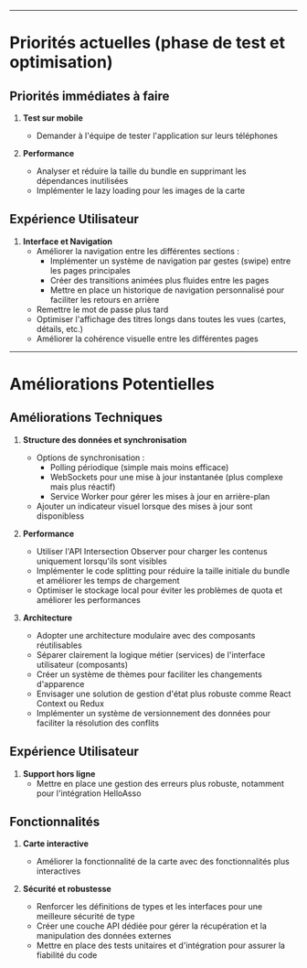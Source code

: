 --------------------------
# Priorités actuelles (phase de test et optimisation)

## Priorités immédiates à faire 

1. **Test sur mobile**
   - Demander à l'équipe de tester l'application sur leurs téléphones 

2. **Performance**
   - Analyser et réduire la taille du bundle en supprimant les dépendances inutilisées
   - Implémenter le lazy loading pour les images de la carte

## Expérience Utilisateur

1. **Interface et Navigation**
   - Améliorer la navigation entre les différentes sections :
     - Implémenter un système de navigation par gestes (swipe) entre les pages principales
     - Créer des transitions animées plus fluides entre les pages
     - Mettre en place un historique de navigation personnalisé pour faciliter les retours en arrière
   - Remettre le mot de passe plus tard
   - Optimiser l'affichage des titres longs dans toutes les vues (cartes, détails, etc.)
   - Améliorer la cohérence visuelle entre les différentes pages

--------------------------
# Améliorations Potentielles 

## Améliorations Techniques

1. **Structure des données et synchronisation**
   - Options de synchronisation :
     - Polling périodique (simple mais moins efficace)
     - WebSockets pour une mise à jour instantanée (plus complexe mais plus réactif)
     - Service Worker pour gérer les mises à jour en arrière-plan
   - Ajouter un indicateur visuel lorsque des mises à jour sont disponibless

2. **Performance**
   - Utiliser l'API Intersection Observer pour charger les contenus uniquement lorsqu'ils sont visibles
   - Implémenter le code splitting pour réduire la taille initiale du bundle et améliorer les temps de chargement
   - Optimiser le stockage local pour éviter les problèmes de quota et améliorer les performances

3. **Architecture**
   - Adopter une architecture modulaire avec des composants réutilisables
   - Séparer clairement la logique métier (services) de l'interface utilisateur (composants)
   - Créer un système de thèmes pour faciliter les changements d'apparence
   - Envisager une solution de gestion d'état plus robuste comme React Context ou Redux
   - Implémenter un système de versionnement des données pour faciliter la résolution des conflits

## Expérience Utilisateur

1. **Support hors ligne**
   - Mettre en place une gestion des erreurs plus robuste, notamment pour l'intégration HelloAsso

## Fonctionnalités

1. **Carte interactive**
   - Améliorer la fonctionnalité de la carte avec des fonctionnalités plus interactives

2. **Sécurité et robustesse**
   - Renforcer les définitions de types et les interfaces pour une meilleure sécurité de type
   - Créer une couche API dédiée pour gérer la récupération et la manipulation des données externes
   - Mettre en place des tests unitaires et d'intégration pour assurer la fiabilité du code

